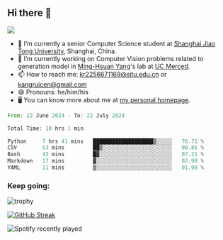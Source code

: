 ## Hi there 👋

![](https://komarev.com/ghpvc/?username=Kr-Panghu)
- 🌱 I’m currently a senior Computer Science student at [Shanghai Jiao Tong University](https://www.sjtu.edu.cn), Shanghai, China.
- 🔭 I’m currently working on Computer Vision problems related to generation model in [Ming-Hsuan Yang](https://faculty.ucmerced.edu/mhyang/)'s lab at [UC Merced](https://www.ucmerced.edu/).
- 📫 How to reach me: kr2256671169@sjtu.edu.cn or kangruicen@gmail.com
- 😄 Pronouns: he/him/his
- 🖥️ You can know more about me at [my personal homepage](https://kr-panghu.github.io).

<!--START_SECTION:waka-->

```rust
From: 22 June 2024 - To: 22 July 2024

Total Time: 10 hrs 1 min

Python     7 hrs 41 mins   ███████████████████▒░░░░░   76.71 %
CSV        53 mins         ██▒░░░░░░░░░░░░░░░░░░░░░░   08.85 %
Bash       43 mins         █▓░░░░░░░░░░░░░░░░░░░░░░░   07.21 %
Markdown   17 mins         ▓░░░░░░░░░░░░░░░░░░░░░░░░   02.98 %
YAML       11 mins         ▒░░░░░░░░░░░░░░░░░░░░░░░░   01.98 %
```

<!--END_SECTION:waka-->

<h3 align="left">Keep going:</h3>

![trophy](https://github-profile-trophy.vercel.app/?username=Kr-Panghu&theme=onedark&title=MultiLanguage,Stars,Followers,Repositories,Commits,Experience)

[![GitHub Streak](https://github-readme-streak-stats.herokuapp.com/?user=Kr-Panghu)](https://git.io/streak-stats)

![Spotify recently played](https://spotify-recently-played-readme.vercel.app/api?user=313cmgdfngjjlfotpedtywb7cpca)
